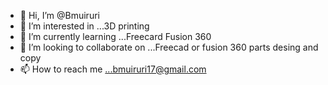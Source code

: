 - 👋 Hi, I’m @Bmuiruri
- 👀 I’m interested in ...3D printing
- 🌱 I’m currently learning ...Freecard Fusion 360
- 💞️ I’m looking to collaborate on ...Freecad or fusion 360 parts desing and copy
- 📫 How to reach me ...bmuiruri17@gmail.com

<!---
Bmuiruri/Bmuiruri is a ✨ special ✨ repository because its `README.md` (this file) appears on your GitHub profile.
You can click the Preview link to take a look at your changes.
--->
